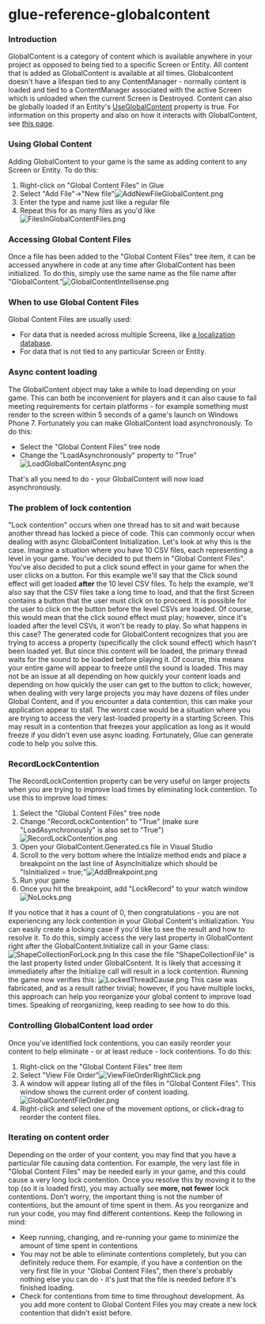 # glue-reference-globalcontent

### Introduction

GlobalContent is a category of content which is available anywhere in your project as opposed to being tied to a specific Screen or Entity. All content that is added as GlobalContent is available at all times. Globalcontent doesn't have a lifespan tied to any ContentManager - normally content is loaded and tied to a ContentManager associated with the active Screen which is unloaded when the current Screen is Destroyed. Content can also be globally loaded if an Entity's [UseGlobalContent](../../../../frb/docs/index.php) property is true. For information on this property and also on how it interacts with GlobalContent, see [this page](../../../../frb/docs/index.php).

### Using Global Content

Adding GlobalContent to your game is the same as adding content to any Screen or Entity. To do this:

1. Right-click on "Global Content Files" in Glue
2. Select "Add File"->"New file"![AddNewFileGlobalContent.png](../../../../media/migrated\_media-AddNewFileGlobalContent.png)
3. Enter the type and name just like a regular file
4. Repeat this for as many files as you'd like![FilesInGlobalContentFiles.png](../../../../media/migrated\_media-FilesInGlobalContentFiles.png)

### Accessing Global Content Files

Once a file has been added to the "Global Content Files" tree item, it can be accessed anywhere in code at any time after GlobalContent has been initialized. To do this, simply use the same name as the file name after "GlobalContent."![GlobalContentIntellisense.png](../../../../media/migrated\_media-GlobalContentIntellisense.png)

### When to use Global Content Files

Global Content Files are usually used:

* For data that is needed across multiple Screens, like [a localization database](../../../../frb/docs/index.php).
* For data that is not tied to any particular Screen or Entity.

### Async content loading

The GlobalContent object may take a while to load depending on your game. This can both be inconvenient for players and it can also cause to fail meeting requirements for certain platforms - for example something must render to the screen within 5 seconds of a game's launch on Windows Phone 7. Fortunately you can make GlobalContent load asynchronously. To do this:

* Select the "Global Content Files" tree node
* Change the "LoadAsynchronously" property to "True"![LoadGlobalContentAsync.png](../../../../media/migrated\_media-LoadGlobalContentAsync.png)

That's all you need to do - your GlobalContent will now load asynchronously.

### The problem of lock contention

"Lock contention" occurs when one thread has to sit and wait because another thread has locked a piece of code. This can commonly occur when dealing with async GlobalContent Initialization. Let's look at why this is the case. Imagine a situation where you have 10 CSV files, each representing a level in your game. You've decided to put them in "Global Content Files". You've also decided to put a click sound effect in your game for when the user clicks on a button. For this example we'll say that the Click sound effect will get loaded **after** the 10 level CSV files. To help the example, we'll also say that the CSV files take a long time to load, and that the first Screen contains a button that the user must click on to proceed. It is possible for the user to click on the button before the level CSVs are loaded. Of course, this would mean that the click sound effect must play; however, since it's loaded after the level CSVs, it won't be ready to play. So what happens in this case? The generated code for GlobalContent recognizes that you are trying to access a property (specifically the click sound effect) which hasn't been loaded yet. But since this content will be loaded, the primary thread waits for the sound to be loaded before playing it. Of course, this means your entire game will appear to freeze until the sound is loaded. This may not be an issue at all depending on how quickly your content loads and depending on how quickly the user can get to the button to click; however, when dealing with very large projects you may have dozens of files under Global Content, and if you encounter a data contention, this can make your application appear to stall. The worst case would be a situation where you are trying to access the very last-loaded property in a starting Screen. This may result in a contention that freezes your application as long as it would freeze if you didn't even use async loading. Fortunately, Glue can generate code to help you solve this.

### RecordLockContention

The RecordLockContention property can be very useful on larger projects when you are trying to improve load times by eliminating lock contention. To use this to improve load times:

1. Select the "Global Content Files" tree node
2. Change "RecordLockContention" to "True" (make sure "LoadAsynchronously" is also set to "True")![RecordLockContention.png](../../../../media/migrated\_media-RecordLockContention.png)
3. Open your GlobalContent.Generated.cs file in Visual Studio
4. Scroll to the very bottom where the Intialize method ends and place a breakpoint on the last line of AsyncInitialize which should be "IsInitialized = true;"![AddBreakpoint.png](../../../../media/migrated\_media-AddBreakpoint.png)
5. Run your game
6. Once you hit the breakpoint, add "LockRecord" to your watch window![NoLocks.png](../../../../media/migrated\_media-NoLocks.png)

If you notice that it has a count of 0, then congratulations - you are not experiencing any lock contention in your Global Content's initialization. You can easily create a locking case if you'd like to see the result and how to resolve it. To do this, simply access the very last property in GlobalContent right after the GlobalContent.Initialize call in your Game class: ![ShapeCollectionForLock.png](../../../../media/migrated\_media-ShapeCollectionForLock.png) In this case the file "ShapeCollectionFile" is the last property listed under GlobalContent. It is likely that accessing it immediately after the Initialize call will result in a lock contention. Running the game now verifies this: ![LockedThreadCause.png](../../../../media/migrated\_media-LockedThreadCause.png) This case was fabricated, and as a result rather trivial; however, if you have multiple locks, this approach can help you reorganize your global content to improve load times. Speaking of reorganizing, keep reading to see how to do this.

### Controlling GlobalContent load order

Once you've identified lock contentions, you can easily reorder your content to help eliminate - or at least reduce - lock contentions. To do this:

1. Right-click on the "Global Content Files" tree item
2. Select "View File Order"![ViewFileOrderRightClick.png](../../../../media/migrated\_media-ViewFileOrderRightClick.png)
3. A window will appear listing all of the files in "Global Content Files". This window shows the current order of content loading.![GlobalContentFileOrder.png](../../../../media/migrated\_media-GlobalContentFileOrder.png)
4. Right-click and select one of the movement options, or click+drag to reorder the content files.

### Iterating on content order

Depending on the order of your content, you may find that you have a particular file causing data contention. For example, the very last file in "Global Content Files" may be needed early in your game, and this could cause a very long lock contention. Once you resolve this by moving it to the top (so it is loaded first), you may actually see **more, not fewer** lock contentions. Don't worry, the important thing is not the number of contentions, but the amount of time spent in them. As you reorganize and run your code, you may find different contentions. Keep the following in mind:

* Keep running, changing, and re-running your game to minimize the amount of time spent in contentions
* You may not be able to eliminate contentions completely, but you can definitely reduce them. For example, if you have a contention on the very first file in your "Global Content Files", then there's probably nothing else you can do - it's just that the file is needed before it's finished loading.
* Check for contentions from time to time throughout development. As you add more content to Global Content Files you may create a new lock contention that didn't exist before.
